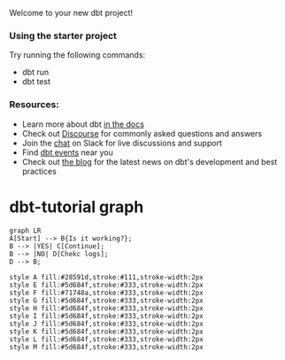 Welcome to your new dbt project!

### Using the starter project

Try running the following commands:
- dbt run
- dbt test


### Resources:
- Learn more about dbt [in the docs](https://docs.getdbt.com/docs/introduction)
- Check out [Discourse](https://discourse.getdbt.com/) for commonly asked questions and answers
- Join the [chat](https://community.getdbt.com/) on Slack for live discussions and support
- Find [dbt events](https://events.getdbt.com) near you
- Check out [the blog](https://blog.getdbt.com/) for the latest news on dbt's development and best practices

# dbt-tutorial graph

```mermaid 
graph LR 
A[Start] --> B{Is it working?}; 
B --> |YES| C[Continue]; 
B --> |NO| D[Chekc logs]; 
D --> B; 

style A fill:#28591d,stroke:#111,stroke-width:2px
style E fill:#5d684f,stroke:#333,stroke-width:2px
style F fill:#71748a,stroke:#333,stroke-width:2px
style G fill:#5d684f,stroke:#333,stroke-width:2px
style H fill:#5d684f,stroke:#333,stroke-width:2px
style I fill:#5d684f,stroke:#333,stroke-width:2px
style J fill:#5d684f,stroke:#333,stroke-width:2px
style K fill:#5d684f,stroke:#333,stroke-width:2px
style L fill:#5d684f,stroke:#333,stroke-width:2px
style M fill:#5d684f,stroke:#333,stroke-width:2px

```
